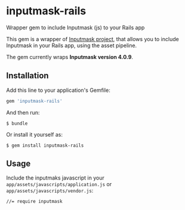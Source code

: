 # inputmask-rails
Wrapper gem to include Inputmask (js) to your Rails app

This gem is a wrapper of [Inputmask project](https://github.com/RobinHerbots/Inputmask), that allows you to include Inputmask in your Rails app, using the asset pipeline.

The gem currently wraps  **Inputmask version 4.0.9**.



## Installation

Add this line to your application's Gemfile:

```ruby
gem 'inputmask-rails'
```

And then run:

    $ bundle

Or install it yourself as:

    $ gem install inputmask-rails


## Usage

Include the inputmaks javascript in your `app/assets/javascripts/application.js` or `app/assets/javascripts/vendor.js`:
```
//= require inputmask
```

